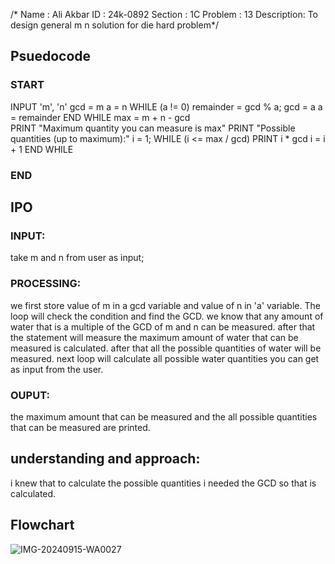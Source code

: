 /* Name    : Ali Akbar
   ID      : 24k-0892 
Section    : 1C
Problem    : 13
Description: To design general m n solution for die hard problem*/
## Psuedocode
### START
  INPUT 'm', 'n'
  gcd = m
  a = n 
  WHILE (a != 0)
    remainder = gcd % a;
    gcd = a
    a = remainder
  END WHILE
  max = m + n - gcd  
  PRINT "Maximum quantity you can measure is max"
  PRINT "Possible quantities (up to maximum):"
  i = 1;
  WHILE (i <= max / gcd)
    PRINT i * gcd
    i = i + 1
  END WHILE
### END


## IPO
 ### INPUT:
 take m and n from user as input;
### PROCESSING:
we first store value of m in a gcd variable and value of n in 'a' variable. The loop will check the condition and find the GCD. we know that any amount of water that is a multiple of the GCD of m and n can be measured. after that the statement will measure the maximum amount of water that can be measured is calculated.
after that all the possible quantities of water will be measured. next loop will calculate all possible water quantities you can get as input from the user.
### OUPUT:
the maximum amount that can be measured and the all possible quantities that can be measured are printed.

## understanding and approach:
i knew that to calculate the possible quantities i needed the GCD so that is calculated.

## Flowchart
![IMG-20240915-WA0027](https://github.com/user-attachments/assets/fd453f01-cced-4e08-81ea-f0b730ed2a84)
